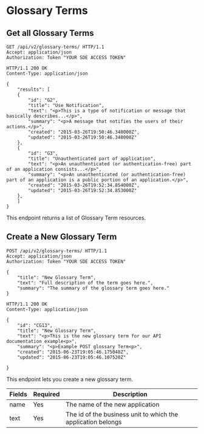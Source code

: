 # Glossary Terms

## Get all Glossary Terms
```http
GET /api/v2/glossary-terms/ HTTP/1.1
Accept: application/json
Authorization: Token "YOUR SDE ACCESS TOKEN"
```

```http
HTTP/1.1 200 OK
Content-Type: application/json

{
    "results": [
    {
        "id": "G2",
        "title": "Use Notification",
        "text": "<p>This is a type of notification or message that basically describes...</p>",
        "summary": "<p>A message that notifies the users of their actions.</p>",
        "created": "2015-03-26T19:50:46.348000Z",
        "updated": "2015-03-26T19:50:46.348000Z"
    },
    {
        "id": "G3",
        "title": "Unauthenticated part of application",
        "text": "<p>An unauthenticated (or authentication-free) part of an application consists...</p>",
        "summary": "<p>An unauthenticated (or authentication-free) part of an application is a public portion of an application.</p>",
        "created": "2015-03-26T19:52:34.854000Z",
        "updated": "2015-03-26T19:52:34.853000Z"
    },
    ]
}
```

This endpoint returns a list of Glossary Term resources.

## Create a New Glossary Term

```http
POST /api/v2/glossary-terms/ HTTP/1.1
Accept: application/json
Authorization: Token "YOUR SDE ACCESS TOKEN"

{
    "title": "New Glossary Term",
    "text": "Full description of the term goes here.",
    "summary": "The summary of the glossary term goes here."
}

```

```http
HTTP/1.1 200 OK
Content-Type: application/json

{
    "id": "CG13",
    "title": "New Glossary Term",
    "text": "<p>This is the new glossary term for our API documentation example<p>",
    "summary": "<p>Example POST glossary Term<p>",
    "created": "2015-06-23T19:05:46.175048Z",
    "updated": "2015-06-23T19:05:46.107520Z"

}
```

This endpoint lets you create a new glossary term.

Fields | Required | Description
-------|----------|-------------
name   | Yes      | The name of the new application
text   | Yes      | The id of the business unit to which the application belongs
